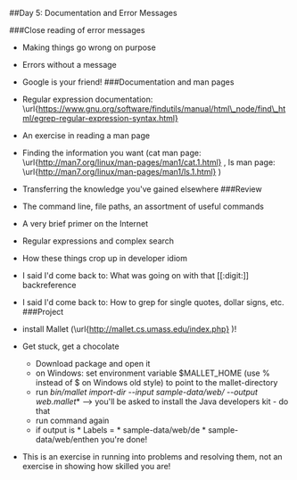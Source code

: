 ##Day 5: Documentation and Error Messages

###Close reading of error messages

   * Making things go wrong on purpose
   * Errors without a message
   * Google is your friend!
###Documentation and man pages

   * Regular expression documentation: \url{https://www.gnu.org/software/findutils/manual/html\_node/find\_html/egrep-regular-expression-syntax.html} 
   * An exercise in reading a man page
   * Finding the information you want (cat man page: \url{http://man7.org/linux/man-pages/man1/cat.1.html} , ls man page: \url{http://man7.org/linux/man-pages/man1/ls.1.html} )
   * Transferring the knowledge you've gained elsewhere
###Review

   * The command line, file paths, an assortment of useful commands
   * A very brief primer on the Internet
   * Regular expressions and complex search 
   * How these things crop up in developer idiom
   * I said I'd come back to: What was going on with that [[:digit:]] backreference
   * I said I'd come back to: How to grep for single quotes, dollar signs, etc.
###Project 

   * install Mallet (\url{http://mallet.cs.umass.edu/index.php} )!
   * Get stuck, get a chocolate
       * Download package and open it
       * on Windows: set environment variable $MALLET\_HOME (use % instead of $ on Windows old style) to point to the mallet-directory
       * run **bin/mallet import-dir --input sample-data/web/* --output web.mallet** --> you'll be asked to install the Java developers kit - do that
       * run command again
       * if output is
                               * Labels = 
                               *    sample-data/web/de
                               *    sample-data/web/enthen you're done!   


   * This is an exercise in running into problems and resolving them, not an exercise in showing how skilled you are!
